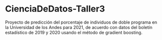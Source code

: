 # CienciaDeDatos-Taller3

Proyecto de predicción del porcentaje de individuos de doble programa en la Universidad de los Andes para 2021, de acuerdo con datos del boletín estadístico de 2019 y 2020 usando el método de gradient boosting.

